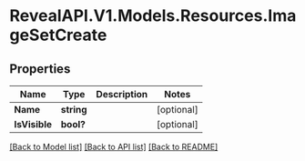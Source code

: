 # RevealAPI.V1.Models.Resources.ImageSetCreate
## Properties

Name | Type | Description | Notes
------------ | ------------- | ------------- | -------------
**Name** | **string** |  | [optional] 
**IsVisible** | **bool?** |  | [optional] 

[[Back to Model list]](../README.md#documentation-for-models) [[Back to API list]](../README.md#documentation-for-api-endpoints) [[Back to README]](../README.md)

